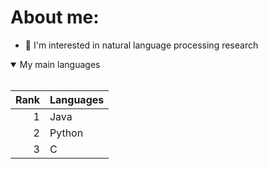 # About me:
- 🔭 I'm interested in natural language processing research
<details open>
<summary>My main languages</summary>
<br>
  
| Rank | Languages |
|-----:|-----------|
|     1| Java      |
|     2| Python    |
|     3| C         |
  
</details>

<!--
**richard-ky/richard-ky** is a ✨ _special_ ✨ repository because its `README.md` (this file) appears on your GitHub profile.

Here are some ideas to get you started:

- 🔭 I’m currently working on ...
- 🌱 I’m currently learning ...
- 👯 I’m looking to collaborate on ...
- 🤔 I’m looking for help with ...
- 💬 Ask me about ...
- 📫 How to reach me: ...
- 😄 Pronouns: ...
- ⚡ Fun fact: ...
-->
